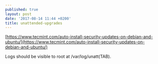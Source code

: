 ```yaml
---
published: true
layout: post
date: '2017-08-14 11:44 +0200'
title: unattended-upgrades
---
```

[https://www.tecmint.com/auto-install-security-updates-on-debian-and-ubuntu/](https://www.tecmint.com/auto-install-security-updates-on-debian-and-ubuntu/)

Logs should be visible to root at /var/log/unatt(TAB).
